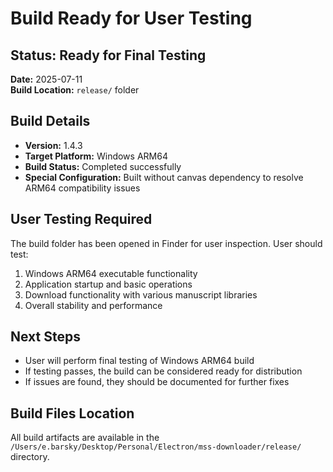 # Build Ready for User Testing

## Status: Ready for Final Testing

**Date:** 2025-07-11  
**Build Location:** `release/` folder  

## Build Details
- **Version:** 1.4.3
- **Target Platform:** Windows ARM64
- **Build Status:** Completed successfully
- **Special Configuration:** Built without canvas dependency to resolve ARM64 compatibility issues

## User Testing Required
The build folder has been opened in Finder for user inspection. User should test:
1. Windows ARM64 executable functionality
2. Application startup and basic operations
3. Download functionality with various manuscript libraries
4. Overall stability and performance

## Next Steps
- User will perform final testing of Windows ARM64 build
- If testing passes, the build can be considered ready for distribution
- If issues are found, they should be documented for further fixes

## Build Files Location
All build artifacts are available in the `/Users/e.barsky/Desktop/Personal/Electron/mss-downloader/release/` directory.